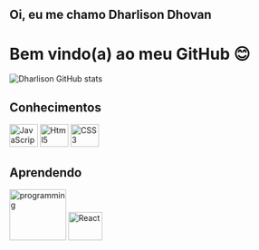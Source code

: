## Oi, eu me chamo Dharlison Dhovan
# Bem vindo(a) ao meu GitHub 😊
   
![Dharlison GitHub stats](https://github-readme-stats.vercel.app/api?username=DharlisonDhovan&show_icons=true&theme=swift)

## Conhecimentos
  <div style="display:inline-block">
        <img width="50" height="40" alt="JavaScript" src="https://cdn.jsdelivr.net/gh/devicons/devicon/icons/javascript/javascript-original.svg" />
        <img width="50" height="40" alt="Html5" src="https://cdn.jsdelivr.net/gh/devicons/devicon/icons/html5/html5-original-wordmark.svg" />
        <img width="50" height="40" alt="CSS3" src="https://cdn.jsdelivr.net/gh/devicons/devicon/icons/css3/css3-original-wordmark.svg" />
 </div>
 
## Aprendendo
<div style="display:inline-block">
   <img width="100" height="90" src="https://media.giphy.com/media/qgQUggAC3Pfv687qPC/giphy.gif" alt="programming">
   <img  width="60" height="50" alt="React" src="https://cdn.jsdelivr.net/gh/devicons/devicon/icons/react/react-original-wordmark.svg" />
</div>
